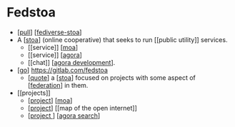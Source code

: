 # Fedstoa

- [[pull]] [[fediverse-stoa]]
- A [[stoa]] (online cooperative) that seeks to run [[public utility]] services.
  - [[service]] [[moa]]
  - [[service]] [[agora]]
  - [[chat]] [[agora development]].
- [[go]] https://gitlab.com/fedstoa
  - [[quote]] a [[stoa]] focused on projects with some aspect of [[federation]] in them.
- [[projects]]
  - [[project]] [[moa]]
  - [[project]] [[map of the open internet]]
  - [[project ]] [[agora search]]




[//begin]: # "Autogenerated link references for markdown compatibility"
[pull]: pull "Pull"
[fediverse-stoa]: fediverse-stoa "Fediverse Stoa"
[stoa]: stoa "Stoa"
[moa]: moa "Moa"
[agora]: agora "Agora"
[agora development]: agora-development "Agora Development"
[go]: go "Go"
[quote]: quote "Quote"
[federation]: federation "Federation"
[project]: project "Project"
[agora search]: agora-search "Agora Search"
[//end]: # "Autogenerated link references"